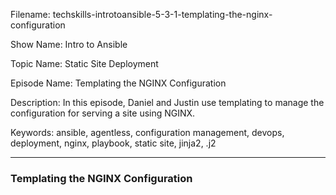 Filename: techskills-introtoansible-5-3-1-templating-the-nginx-configuration

Show Name: Intro to Ansible

Topic Name: Static Site Deployment

Episode Name: Templating the NGINX Configuration

Description: 
In this episode, Daniel and Justin use templating to manage the configuration for serving a site using NGINX. 

Keywords: ansible, agentless, configuration management, devops, deployment,
nginx, playbook, static site, jinja2, .j2

---

### Templating the NGINX Configuration

